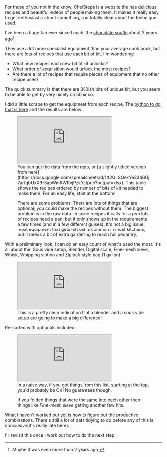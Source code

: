 For those of you not in the know, ChefSteps is a website the has delicious recipes and beautiful videos of people making them. It makes it really easy to get enthusiastic about something, and totally clear about the technique used.

I've been a huge fan ever since I made the [chocolate soufle](https://www.chefsteps.com/activities/molten-chocolate-souffle) about 2 years ago[^1].

They use a lot more specialist equipment than your average cook book, but there are lots of recipes that use each bit of kit. I'm wondering: 

* What new recipes each new bit of kit unlocks?
* What order of acquisition would unlock the most recipes?
* Are there a lot of recipes that require pieces of equipment that no other recipe uses?

The quick summary is that there are 300ish bits of unique kit, but you seem to be able to get by very nicely on 50 or so.

I did a little scrape to get the equipment from each recipe. The [python to do that is here](https://github.com/notionparallax/ChefstepsEquipment) and the results are below:
<figure>
<iframe src="https://docs.google.com/spreadsheets/d/1tf2GLSQexYe3346Gj7arfgbUxX9-3apWmRWRvjPzkYg/pubhtml?gid=1735103416&amp;single=true&amp;widget=true&amp;headers=false"></iframe>
<figcaption>
You can get the data from the repo, or [a slightly tidied version from here](https://docs.google.com/spreadsheets/d/1tf2GLSQexYe3346Gj7arfgbUxX9-3apWmRWRvjPzkYg/pub?output=xlsx). This table shows the recipes ordered by number of bits of kit needed to make them. For an easy life, start at the bottom!

There are some problems. There are lots of things that are optional; you could make the recipes without them. The biggest problem is in the raw data. In some recipes it calls for a _pan_ lots of recipes need a pan, but it only shows up in the requirements a few times (and in a few different guises). It's not a big issue, most equipment that gets left out is common in most kitchens, but it needs a bit of extra gardening to reach full pedantry.
</figcaption>
</figure>

With a preliminary look, I can do an easy count of what's used the most. It's all about the: Sous vide setup, Blender, Digital scale, Fine-mesh sieve, Whisk, Whipping siphon and Ziplock-style bag (1 gallon)

<figure>
<iframe src="https://docs.google.com/spreadsheets/d/1tf2GLSQexYe3346Gj7arfgbUxX9-3apWmRWRvjPzkYg/pubchart?oid=1921581789&amp;format=interactive"></iframe>
<figcaption>
This is a pretty clear indication that a blender and a sous vide setup are going to make a big difference!
</figcaption>
</figure>

Re-sorted with optionals included:

<figure>
<iframe src="https://docs.google.com/spreadsheets/d/1tf2GLSQexYe3346Gj7arfgbUxX9-3apWmRWRvjPzkYg/pubhtml?gid=602899321&amp;single=true&amp;widget=true&amp;headers=false"></iframe>
<figcaption>
In a naive way, if you got things from this list, starting at the top, you'd probably be OK! No guarantees though.

If you folded things that were the same into each other then things like _Fine-mesh sieve_ getting another few hits. 
</figcaption>
</figure>

What I haven't worked out yet is how to figure out the productive combinations. There's still a lot of data tidying to do before any of this is _conclusive_(it's really late here).

I'll revisit this once I work out how to do the next step.

[^1]: Maybe it was even more than 2 years ago.
